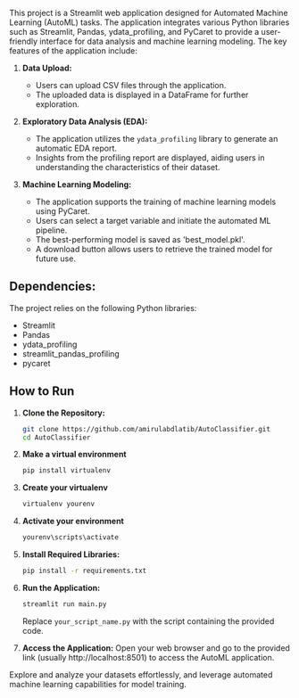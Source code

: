This project is a Streamlit web application designed for Automated Machine Learning (AutoML) tasks. The application integrates various Python libraries such as Streamlit, Pandas, ydata_profiling, and PyCaret to provide a user-friendly interface for data analysis and machine learning modeling. The key features of the application include:

1. **Data Upload:**
   - Users can upload CSV files through the application.
   - The uploaded data is displayed in a DataFrame for further exploration.

2. **Exploratory Data Analysis (EDA):**
   - The application utilizes the `ydata_profiling` library to generate an automatic EDA report.
   - Insights from the profiling report are displayed, aiding users in understanding the characteristics of their dataset.

3. **Machine Learning Modeling:**
   - The application supports the training of machine learning models using PyCaret.
   - Users can select a target variable and initiate the automated ML pipeline.
   - The best-performing model is saved as 'best_model.pkl'.
   - A download button allows users to retrieve the trained model for future use.

## Dependencies:

The project relies on the following Python libraries:

- Streamlit
- Pandas
- ydata_profiling
- streamlit_pandas_profiling
- pycaret

## How to Run

1. **Clone the Repository:**
   ```bash
   git clone https://github.com/amirulabdlatib/AutoClassifier.git
   cd AutoClassifier
   ```

2. **Make a virtual environment**
   ```bash
   pip install virtualenv
   ```

3. **Create your virtualenv**
   ```bash
   virtualenv yourenv
   ```
    
4. **Activate your environment**
   ```bash
   yourenv\scripts\activate
   ```

5. **Install Required Libraries:**
   ```bash
   pip install -r requirements.txt
   ```

6. **Run the Application:**
   ```bash
   streamlit run main.py
   ```
   Replace `your_script_name.py` with the script containing the provided code.

7. **Access the Application:**
   Open your web browser and go to the provided link (usually http://localhost:8501) to access the AutoML application.

Explore and analyze your datasets effortlessly, and leverage automated machine learning capabilities for model training.
